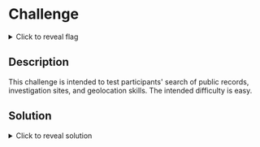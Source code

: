 # Challenge

<details> 
  <summary>Click to reveal flag</summary>
   csawctf{Chiha-ri_Kal-Gol_Koksan_Sing'ye}
</details>

## Description

This challenge is intended to test participants' search of public records, investigation sites, and geolocation skills. The intended difficulty is easy.

## Solution
 <details> 
  <summary>Click to reveal solution</summary>
You can either use geolocation skills to find the place, or search for the original document, which contains general coordinates. Now, look up North Korean bases in the area, and you will find some sites that detail the bases that are near.
</details>
